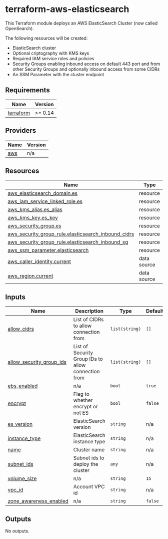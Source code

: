 # terraform-aws-elasticsearch

This Terraform module deploys an AWS ElasticSearch Cluster (now called OpenSearch).

The following resources will be created:
- ElasticSearch cluster
- Optional criptography with KMS keys
- Required IAM service roles and policies
- Security Groups enabling inbound access on default 443 port and from other Security Groups and optionally inbound access from some CIDRs
- An SSM Parameter with the cluster endpoint

## Requirements

| Name | Version |
|------|---------|
| <a name="requirement_terraform"></a> [terraform](#requirement\_terraform) | >= 0.14 |

## Providers

| Name | Version |
|------|---------|
| <a name="provider_aws"></a> [aws](#provider\_aws) | n/a |


## Resources

| Name | Type |
|------|------|
| [aws_elasticsearch_domain.es](https://registry.terraform.io/providers/hashicorp/aws/latest/docs/resources/elasticsearch_domain) | resource |
| [aws_iam_service_linked_role.es](https://registry.terraform.io/providers/hashicorp/aws/latest/docs/resources/iam_service_linked_role) | resource |
| [aws_kms_alias.es_alias](https://registry.terraform.io/providers/hashicorp/aws/latest/docs/resources/kms_alias) | resource |
| [aws_kms_key.es_key](https://registry.terraform.io/providers/hashicorp/aws/latest/docs/resources/kms_key) | resource |
| [aws_security_group.es](https://registry.terraform.io/providers/hashicorp/aws/latest/docs/resources/security_group) | resource |
| [aws_security_group_rule.elasticsearch_inbound_cidrs](https://registry.terraform.io/providers/hashicorp/aws/latest/docs/resources/security_group_rule) | resource |
| [aws_security_group_rule.elasticsearch_inbound_sg](https://registry.terraform.io/providers/hashicorp/aws/latest/docs/resources/security_group_rule) | resource |
| [aws_ssm_parameter.elasticsearch](https://registry.terraform.io/providers/hashicorp/aws/latest/docs/resources/ssm_parameter) | resource |
| [aws_caller_identity.current](https://registry.terraform.io/providers/hashicorp/aws/latest/docs/data-sources/caller_identity) | data source |
| [aws_region.current](https://registry.terraform.io/providers/hashicorp/aws/latest/docs/data-sources/region) | data source |

## Inputs

| Name | Description | Type | Default | Required |
|------|-------------|------|---------|:--------:|
| <a name="input_allow_cidrs"></a> [allow\_cidrs](#input\_allow\_cidrs) | List of CIDRs to allow connection from | `list(string)` | `[]` | no |
| <a name="input_allow_security_group_ids"></a> [allow\_security\_group\_ids](#input\_allow\_security\_group\_ids) | List of Security Group IDs to allow connection from | `list(string)` | `[]` | no |
| <a name="input_ebs_enabled"></a> [ebs\_enabled](#input\_ebs\_enabled) | n/a | `bool` | `true` | no |
| <a name="input_encrypt"></a> [encrypt](#input\_encrypt) | Flag to whether encrypt or not ES | `bool` | `false` | no |
| <a name="input_es_version"></a> [es\_version](#input\_es\_version) | ElasticSearch version | `string` | n/a | yes |
| <a name="input_instance_type"></a> [instance\_type](#input\_instance\_type) | ElasticSearch instance type | `string` | n/a | yes |
| <a name="input_name"></a> [name](#input\_name) | Cluster name | `string` | n/a | yes |
| <a name="input_subnet_ids"></a> [subnet\_ids](#input\_subnet\_ids) | Subnet ids to deploy the cluster | `any` | n/a | yes |
| <a name="input_volume_size"></a> [volume\_size](#input\_volume\_size) | n/a | `string` | `15` | no |
| <a name="input_vpc_id"></a> [vpc\_id](#input\_vpc\_id) | Account VPC id | `string` | n/a | yes |
| <a name="input_zone_awareness_enabled"></a> [zone\_awareness\_enabled](#input\_zone\_awareness\_enabled) | n/a | `string` | `false` | no |

## Outputs

No outputs.
